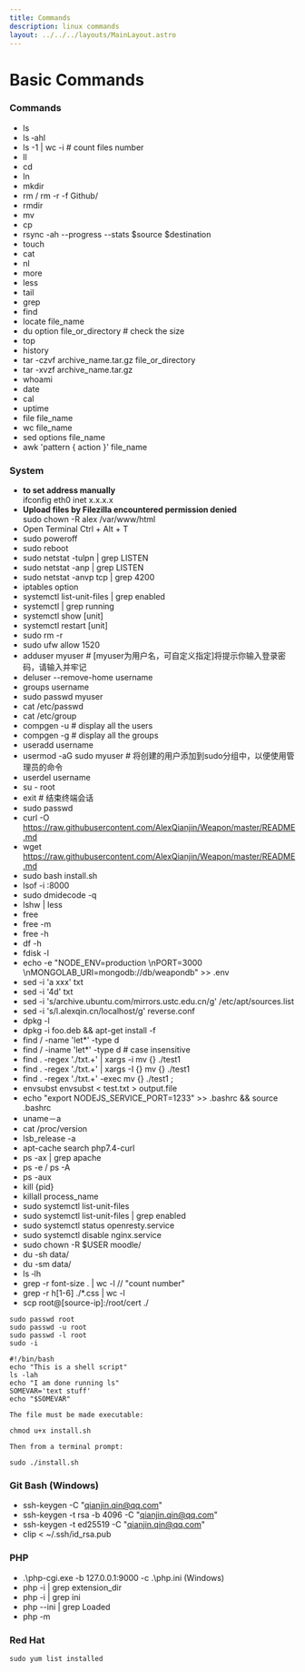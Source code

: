 ```yaml
---
title: Commands
description: linux commands
layout: ../../../layouts/MainLayout.astro
---
```


# Basic Commands

### Commands
- ls
- ls ‐ahl
- ls -1 | wc -i # count files number
- ll
- cd
- ln
- mkdir
- rm / rm -r -f Github/
- rmdir
- mv
- cp
- rsync -ah --progress --stats $source $destination
- touch
- cat
- nl
- more
- less
- tail
- grep
- find
- locate file_name
- du option file_or_directory # check the size
- top
- history
- tar -czvf archive_name.tar.gz file_or_directory
- tar -xvzf archive_name.tar.gz
- whoami
- date
- cal
- uptime
- file file_name
- wc file_name
- sed options file_name
- awk 'pattern { action }' file_name

### System
- __to set address manually__  
  ifconfig eth0 inet x.x.x.x 
- __Upload files by Filezilla encountered permission denied__  
  sudo chown -R alex /var/www/html
- Open Terminal Ctrl + Alt + T 
- sudo poweroff
- sudo reboot
- sudo netstat -tulpn | grep LISTEN
- sudo netstat -anp | grep LISTEN
- sudo netstat -anvp tcp | grep 4200
- iptables option
- systemctl list-unit-files | grep enabled
- systemctl | grep running
- systemctl show [unit]
- systemctl restart [unit]
- sudo rm -r
- sudo ufw allow 1520
- adduser myuser          # [myuser为用户名，可自定义指定]将提示你输入登录密码，请输入并牢记
- deluser --remove-home username
- groups username
- sudo passwd myuser
- cat /etc/passwd 
- cat /etc/group
- compgen -u # display all the users
- compgen -g # display all the groups
- useradd username
- usermod -aG sudo myuser # 将创建的用户添加到sudo分组中，以便使用管理员的命令
- userdel username
- su - root
- exit                    # 结束终端会话
- sudo passwd 
- curl -O https://raw.githubusercontent.com/AlexQianjin/Weapon/master/README.md
- wget https://raw.githubusercontent.com/AlexQianjin/Weapon/master/README.md
- sudo bash install.sh
- lsof -i :8000
- sudo dmidecode -q
- lshw | less
- free 
- free -m
- free -h
- df -h
- fdisk -l
- echo -e "NODE_ENV=production \nPORT=3000 \nMONGOLAB_URI=mongodb://db/weapondb" >> .env
- sed -i 'a xxx' txt
- sed -i '4d' txt
- sed -i 's/archive.ubuntu.com/mirrors.ustc.edu.cn/g' /etc/apt/sources.list
- sed -i 's/l.alexqin.cn/localhost/g' reverse.conf
- dpkg -l
- dpkg -i foo.deb && apt-get install -f
- find / -name 'let*' -type d
- find / -iname 'let*' -type d # case insensitive
- find . -regex '.\/txt.+' | xargs -i mv {} ./test1
- find . -regex '.\/txt.+' | xargs -I {} mv {} ./test1
- find . -regex '.\/txt.+' -exec mv {} ./test1 \;
- envsubst envsubst < test.txt > output.file
- echo "export NODEJS_SERVICE_PORT=1233" >> .bashrc && source .bashrc
- uname－a
- cat /proc/version
- lsb_release -a
- apt-cache search php7.4-curl
- ps -ax | grep apache
- ps -e / ps -A
- ps -aux
- kill {pid}
- killall process_name
- sudo systemctl list-unit-files
- sudo systemctl list-unit-files | grep enabled
- sudo systemctl status openresty.service
- sudo systemctl disable nginx.service
- sudo chown -R $USER moodle/
- du -sh data/
- du -sm data/
- ls ‐lh
- grep -r font-size . | wc -l // "count number"
- grep -r h[1-6] ./*.css | wc -l
- scp root@[source-ip]:/root/cert ./

```
sudo passwd root
sudo passwd -u root
sudo passwd -l root
sudo -i
```
```
#!/bin/bash  
echo "This is a shell script"  
ls -lah  
echo "I am done running ls"  
SOMEVAR='text stuff'  
echo "$SOMEVAR"

The file must be made executable:

chmod u+x install.sh

Then from a terminal prompt:

sudo ./install.sh
```

### Git Bash (Windows)
- ssh-keygen -C "qianjin.qin@qq.com"
- ssh-keygen -t rsa -b 4096 -C "qianjin.qin@qq.com"
- ssh-keygen -t ed25519 -C "qianjin.qin@qq.com"
- clip < ~/.ssh/id_rsa.pub

### PHP
-  .\php-cgi.exe -b 127.0.0.1:9000 -c .\php.ini (Windows)
- php -i | grep extension_dir
- php -i | grep ini
- php --ini | grep Loaded
- php -m

### Red Hat
```
sudo yum list installed
```